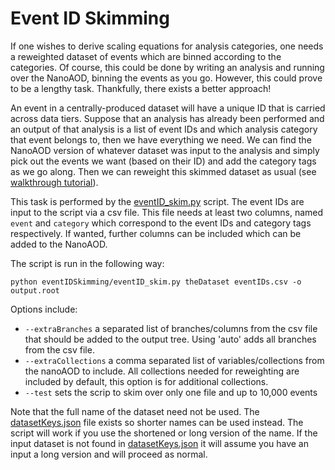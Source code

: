 # Event ID Skimming

If one wishes to derive scaling equations for analysis categories, one needs a reweighted dataset of events which are binned according to the categories. Of course, this could be done by writing an analysis and running over the NanoAOD, binning the events as you go. However, this could prove to be a lengthy task. Thankfully, there exists a better approach!

 An event in a centrally-produced dataset will have a unique ID that is carried across data tiers. Suppose that an analysis has already been performed and an output of that analysis is a list of event IDs and which analysis category that event belongs to, then we have everything we need. We can find the NanoAOD version of whatever dataset was input to the analysis and simply pick out the events we want (based on their ID) and add the category tags as we go along. Then we can reweight this skimmed dataset as usual (see [walkthrough tutorial](walkthrough.md)).

 This task is performed by the [eventID_skim.py](../eventIDSkimming/eventID_skim.py) script. The event IDs are input to the script via a csv file. This file needs at least two columns, named `event` and `category` which correspond to the event IDs and category tags respectively. If wanted, further columns can be included which can be added to the NanoAOD.
 
 The script is run in the following way:
 ```
python eventIDSkimming/eventID_skim.py theDataset eventIDs.csv -o output.root
 ```
 Options include:
 - `--extraBranches` a separated list of branches/columns from the csv file that should be added to the output tree. Using 'auto' adds all branches from the csv file.
 - `--extraCollections` a comma separated list of variables/collections from the nanoAOD to include. All collections needed for reweighting are included by default, this option is for additional collections. 
 - `--test` sets the scrip to skim over only one file and up to 10,000 events

Note that the full name of the dataset need not be used. The [datasetKeys.json](../eventIDSkimming/datasetKeys.json) file exists so shorter names can be used instead. The script will work if you use the shortened or long version of the name. If the input dataset is not found in [datasetKeys.json](../eventIDSkimming/datasetKeys.json) it will assume you have an input a long version and will proceed as normal.